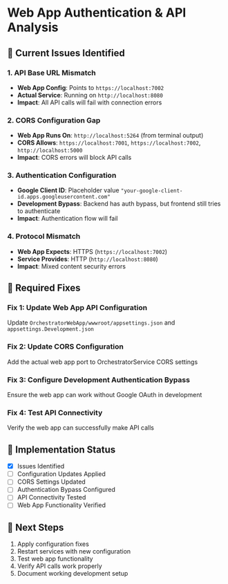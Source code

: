 # Web App Authentication & API Analysis

## 🚨 **Current Issues Identified**

### 1. **API Base URL Mismatch**
- **Web App Config**: Points to `https://localhost:7002`
- **Actual Service**: Running on `http://localhost:8080`
- **Impact**: All API calls will fail with connection errors

### 2. **CORS Configuration Gap**
- **Web App Runs On**: `http://localhost:5264` (from terminal output)
- **CORS Allows**: `https://localhost:7001`, `https://localhost:7002`, `http://localhost:5000`
- **Impact**: CORS errors will block API calls

### 3. **Authentication Configuration**
- **Google Client ID**: Placeholder value `"your-google-client-id.apps.googleusercontent.com"`
- **Development Bypass**: Backend has auth bypass, but frontend still tries to authenticate
- **Impact**: Authentication flow will fail

### 4. **Protocol Mismatch**
- **Web App Expects**: HTTPS (`https://localhost:7002`)
- **Service Provides**: HTTP (`http://localhost:8080`)
- **Impact**: Mixed content security errors

## 🎯 **Required Fixes**

### Fix 1: Update Web App API Configuration
Update `OrchestratorWebApp/wwwroot/appsettings.json` and `appsettings.Development.json`

### Fix 2: Update CORS Configuration
Add the actual web app port to OrchestratorService CORS settings

### Fix 3: Configure Development Authentication Bypass
Ensure the web app can work without Google OAuth in development

### Fix 4: Test API Connectivity
Verify the web app can successfully make API calls

## 🔧 **Implementation Status**

- [x] Issues Identified
- [ ] Configuration Updates Applied
- [ ] CORS Settings Updated  
- [ ] Authentication Bypass Configured
- [ ] API Connectivity Tested
- [ ] Web App Functionality Verified

## 📝 **Next Steps**

1. Apply configuration fixes
2. Restart services with new configuration
3. Test web app functionality
4. Verify API calls work properly
5. Document working development setup
